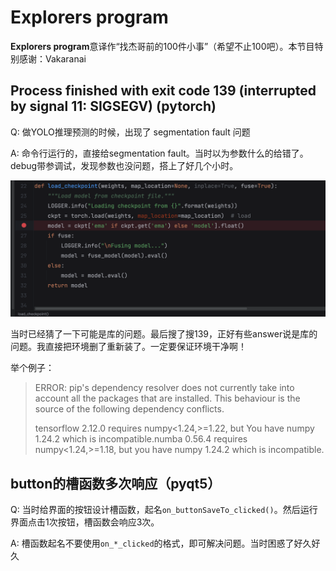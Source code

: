 # Explorers program

**Explorers program**意译作“找杰哥前的100件小事”（希望不止100吧）。本节目特别感谢：Vakaranai

## Process finished with exit code 139 (interrupted by signal 11: SIGSEGV)  (pytorch)

Q: 做YOLO推理预测的时候，出现了 segmentation fault  问题

A: 命令行运行的，直接给segmentation fault。当时以为参数什么的给错了。debug带参调试，发现参数也没问题，搭上了好几个小时。

![image-20230405130822549](./images/explorers_program/float_error.png)

当时已经猜了一下可能是库的问题。最后搜了搜139，正好有些answer说是库的问题。我直接把环境删了重新装了。一定要保证环境干净啊！

举个例子：

> ERROR: pip's dependency resolver does not currently take into account all the packages that are installed. This behaviour is the source of the following dependency conflicts. 
>
> tensorflow 2.12.0 requires numpy<1.24,>=1.22, but You have numpy 1.24.2 which is incompatible.numba 0.56.4 requires numpy<1.24,>=1.18, but you have numpy 1.24.2 which is incompatible.



## button的槽函数多次响应（pyqt5）

Q: 当时给界面的按钮设计槽函数，起名`on_buttonSaveTo_clicked()`。然后运行界面点击1次按钮，槽函数会响应3次。

A: 槽函数起名不要使用`on_*_clicked`的格式，即可解决问题。当时困惑了好久好久

